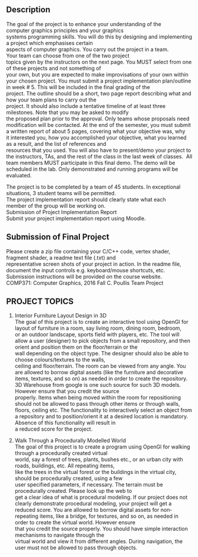 ## Description

The goal of the project is to enhance your understanding of the computer graphics principles and your graphics
systems programming skills. You will do this by designing and implementing a project which emphasises certain
aspects of computer graphics. You carry out the project in a team. Your team can choose from one of the two project
topics given by the instructors on the next page. You MUST​ select from one of these projects and not something of
your own, but you are expected to make improvisations of your own within your chosen project.
You must​ submit a project implementation plan/outline in week # 5. This will be included in the final grading of the
project. The outline should be a short, two page report describing what and how your team plans to carry out the
project. It should also include a tentative timeline of at least three milestones. Note that you may be asked to modify
the proposed plan prior to the approval. Only teams whose proposals need modification will be contacted.
At the end of the semester, you must submit a written report of about 5 pages, covering what your objective was, why
it interested you, how you accomplished your objective, what you learned as a result, and the list of references and
resources that you used. You will also have to present/demo your project to the instructors, TAs, and the rest of the
class in the last week of classes.  All team members MUST participate in this final demo. The demo will be scheduled
in the lab. Only demonstrated and running programs will be evaluated.

The project is to be completed by a team of 4­5 students. In exceptional situations, 3 student teams will be permitted.
The project implementation report should clearly state what each member of the group will be working on.
Submission of Project Implementation Report
Submit your project implementation report using Moodle.

## Submission of Final Project
Please create a zip file containing your C/C++ code, vertex shader, fragment shader, a readme text file (.txt) and
representative screen shots of your project in action. In the readme file, document the input controls e.g.
keyboard/mouse shortcuts, etc.
Submission instructions will be provided on the course website.
COMP371: Computer Graphics, 2016 Fall C. Poullis Team Project

## PROJECT TOPICS
1. Interior Furniture Layout Design in 3D
The goal of this project is to create an interactive tool using OpenGl for layout of furniture in a room, say living
room, dining room, bedroom, or an outdoor landscape, sports field with players, etc. The tool will allow a user
(designer) to pick objects from a small repository, and then orient and position them on the floor/terrain or the
wall depending on the object type. The designer should also be able to choose colours/textures to the walls,
ceiling and floor/terrain. The room can be viewed from any angle. You are allowed to borrow digital assets
(like the furniture and decorative items, textures, and so on) as needed in order to create the repository. 3D
Warehouse from google is one such source for such 3D models. However ensure that you credit the source
properly. Items when being moved within the room for repositioning should not be allowed to pass through
other items or through walls, floors, ceiling etc. The functionality to interactively select an object from a
repository and to position/orient it at a desired location is mandatory. Absence of this functionality will result in
a reduced score for the project.

2. Walk Through a Procedurally Modelled World
The goal of this project is to create a program using OpenGl for walking through a procedurally created virtual
world, say a forest of trees, plants, bushes etc., or an urban city with roads, buildings, etc. All repeating items,
like the trees in the virtual forest or the buildings in the virtual city, should be procedurally created, using a few
user specified parameters, if necessary. The terrain must be procedurally created. Please look up the web to
get a clear idea of what is procedural modeling. If our project does not clearly demonstrate procedural
modeling, your project will get a reduced score. You are allowed to borrow digital assets for non­repeating
items, like a bridge, for textures, and so on, as needed in order to create the virtual world. However ensure
that you credit the source properly. You should have simple interaction mechanisms to navigate through the
virtual world and view it from different angles. During navigation, the user must not be allowed to pass through
objects.